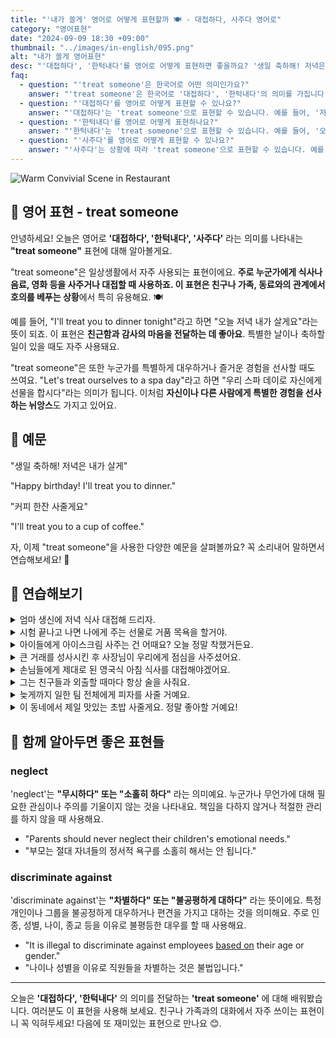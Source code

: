 ```yaml
---
title: "'내가 쏠게' 영어로 어떻게 표현할까 🍽️ - 대접하다, 사주다 영어로"
category: "영어표현"
date: "2024-09-09 18:30 +09:00"
thumbnail: "../images/in-english/095.png"
alt: "내가 쏠게 영어표현"
desc: "'대접하다', '한턱내다'를 영어로 어떻게 표현하면 좋을까요? '생일 축하해! 저녁은 내가 살게', '커피 한잔 사줄게요' 등을 영어로 표현하는 법을 배워봅시다. 다양한 예문을 통해서 연습하고 본인의 표현으로 만들어 보세요."
faq:
  - question: "'treat someone'은 한국어로 어떤 의미인가요?"
    answer: "'treat someone'은 한국어로 '대접하다', '한턱내다'의 의미를 가집니다. 주로 누군가에게 식사나 음료, 영화 등을 사주거나 대접할 때 사용합니다."
  - question: "'대접하다'를 영어로 어떻게 표현할 수 있나요?"
    answer: "'대접하다'는 'treat someone'으로 표현할 수 있습니다. 예를 들어, '저녁 식사를 대접할게요'는 'I'll treat you to dinner'로 말할 수 있습니다."
  - question: "'한턱내다'를 영어로 어떻게 표현하나요?"
    answer: "'한턱내다'는 'treat someone'으로 표현할 수 있습니다. 예를 들어, '오늘은 내가 한턱낼게'는 'I'll treat you today'로 말할 수 있습니다."
  - question: "'사주다'를 영어로 어떻게 표현할 수 있나요?"
    answer: "'사주다'는 상황에 따라 'treat someone'으로 표현할 수 있습니다. 예를 들어, '커피 한잔 사줄게'는 'I'll treat you to a cup of coffee'로 말할 수 있습니다."
---
```


![Warm Convivial Scene in Restaurant](../images/in-english/095-1.avif)

## 🌟 영어 표현 - treat someone

안녕하세요! 오늘은 영어로 **'대접하다', '한턱내다', '사주다'** 라는 의미를 나타내는 **"treat someone"** 표현에 대해 알아볼게요.

"treat someone"은 일상생활에서 자주 사용되는 표현이에요. **주로 누군가에게 식사나 음료, 영화 등을 사주거나 대접할 때 사용하죠. 이 표현은 친구나 가족, 동료와의 관계에서 호의를 베푸는 상황**에서 특히 유용해요. 🍽️

예를 들어, "I'll treat you to dinner tonight"라고 하면 "오늘 저녁 내가 살게요"라는 뜻이 되죠. 이 표현은 **친근함과 감사의 마음을 전달하는 데 좋아요**. 특별한 날이나 축하할 일이 있을 때도 자주 사용돼요.

"treat someone"은 또한 누군가를 특별하게 대우하거나 즐거운 경험을 선사할 때도 쓰여요. "Let's treat ourselves to a spa day"라고 하면 "우리 스파 데이로 자신에게 선물을 합시다"라는 의미가 됩니다. 이처럼 **자신이나 다른 사람에게 특별한 경험을 선사하는 뉘앙스**도 가지고 있어요.

## 📖 예문

"생일 축하해! 저녁은 내가 살게"

"Happy birthday! I'll treat you to dinner."

"커피 한잔 사줄게요"

"I'll treat you to a cup of coffee."

자, 이제 "treat someone"을 사용한 다양한 예문을 살펴볼까요? 꼭 소리내어 말하면서 연습해보세요! 🎉

## 💬 연습해보기

<details>
<summary>엄마 생신에 저녁 식사 대접해 드리자.</summary>
<span>Let's treat Mom to dinner for her birthday.</span>
</details>

<details>
<summary>시험 끝나고 나면 나에게 주는 선물로 거품 목욕을 할거야.</summary>
<span>After the exam, I'm gonna treat myself to a nice bubble bath.</span>
</details>

<details>
<summary>아이들에게 아이스크림 사주는 건 어때요? 오늘 정말 착했거든요.</summary>
<span>How about we treat the kids to ice cream? They've been so good today.</span>
</details>

<details>
<summary>큰 거래를 성사시킨 후 사장님이 우리에게 점심을 사주셨어요.</summary>
<span>My boss treated us to lunch after we closed the big deal.</span>
</details>

<details>
<summary>손님들에게 제대로 된 영국식 아침 식사를 대접해야겠어요.</summary>
<span>We should treat our guests to a proper English breakfast.</span>
</details>

<details>
<summary>그는 친구들과 외출할 때마다 항상 술을 사줘요.</summary>
<span>He always treats his friends to drinks when they go out.</span>
</details>

<details>
<summary>늦게까지 일한 팀 전체에게 피자를 사줄 거예요.</summary>
<span>We're treating the whole team to pizza for working late.</span>
</details>

<details>
<summary>이 동네에서 제일 맛있는 초밥 사줄게요. 정말 좋아할 거예요!</summary>
<span>I'm gonna treat you to the best sushi in town. You're gonna love it!</span>
</details>

## 🤝 함께 알아두면 좋은 표현들

### neglect

'neglect'는 **"무시하다" 또는 "소홀히 하다"** 라는 의미예요. 누군가나 무언가에 대해 필요한 관심이나 주의를 기울이지 않는 것을 나타내요. 책임을 다하지 않거나 적절한 관리를 하지 않을 때 사용해요.

- "Parents should never neglect their children's emotional needs."
- "부모는 절대 자녀들의 정서적 욕구를 소홀히 해서는 안 됩니다."

### discriminate against

'discriminate against'는 **"차별하다" 또는 "불공평하게 대하다"** 라는 뜻이에요. 특정 개인이나 그룹을 불공정하게 대우하거나 편견을 가지고 대하는 것을 의미해요. 주로 인종, 성별, 나이, 종교 등을 이유로 불평등한 대우를 할 때 사용해요.

- "It is illegal to discriminate against employees [based on](/blog/in-english/272.based-on/) their age or gender."
- "나이나 성별을 이유로 직원들을 차별하는 것은 불법입니다."

---

오늘은 **'대접하다', '한턱내다'** 의 의미를 전달하는 **'treat someone'** 에 대해 배워봤습니다. 여러분도 이 표현을 사용해 보세요. 친구나 가족과의 대화에서 자주 쓰이는 표현이니 꼭 익혀두세요! 다음에 또 재미있는 표현으로 만나요 😊.
